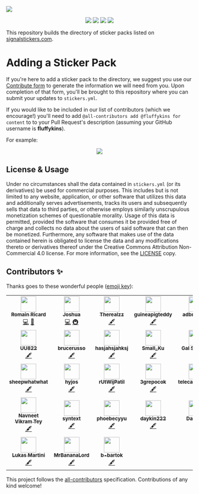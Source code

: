 <a href="https://signalstickers.com" id="top">
  <img src="https://user-images.githubusercontent.com/441546/105129971-02e62500-5a9b-11eb-88f5-21065084e25d.png" style="max-width: 100%;" />
</a>
<p align="center">
  <a href="https://github.com/signalstickers/stickers/actions"><img src="https://img.shields.io/endpoint.svg?url=https%3A%2F%2Factions-badge.atrox.dev%2Fsignalstickers%2Fstickers%2Fbadge%3Fref%3Dmaster&label=build&logo=none&style=flat-square"></a>
  <a href="#contributors-"><img src="https://img.shields.io/github/contributors/signalstickers/stickers?style=flat-square"></a>
  <a href="https://creativecommons.org/licenses/by-nc-sa/4.0/"><img src="https://img.shields.io/static/v1?label=license&message=CC-BY-NC-SA-4.0&style=flat-square&color=398AFB"></a>
  <a href="https://twitter.com/signalstickers"><img src="https://img.shields.io/twitter/follow/signalstickers?label=Feed&style=social"></a>
</p>

This repository builds the directory of sticker packs listed on
[signalstickers.com](https://signalstickers.com).

# Adding a Sticker Pack

If you're here to add a sticker pack to the directory, we suggest you use our
[Contribute form](https://signalstickers.com/contribute) to generate the
information we will need from you. Upon completion of that form, you'll be
brought to this repository where you can submit your updates to `stickers.yml`.

If you would like to be included in our list of contributors (which we
encourage!) you'll need to add `@all-contributors add @fluffykins for content`
to to your Pull Request's description (assuming your GitHub username is
**fluffykins**).

For example:

<p align="center">
  <img src="https://user-images.githubusercontent.com/441546/105504598-cf62f080-5c7c-11eb-9611-f54599fdea66.png" style="max-width: 60%;" />
</p>

## License & Usage

Under no circumstances shall the data contained in `stickers.yml` (or its
derivatives) be used for commercial purposes. This includes but is not limited
to any website, application, or other software that utilizes this data and
additionally serves advertisements, tracks its users and subsequently sells that
data to third parties, or otherwise employs similarly unscrupulous monetization
schemes of questionable morality. Usage of this data is permitted, provided the
software that consumes it be provided free of charge and collects no data about
the users of said software that can then be monetized. Furthermore, any software
that makes use of the data contained herein is obligated to license the data
and any modifications thereto or derivatives thereof under the Creative Commons
Attribution Non-Commercial 4.0 license. For more information, see the
[LICENSE](/LICENSE) copy.

## Contributors ✨

Thanks goes to these wonderful people ([emoji key](https://allcontributors.org/docs/en/emoji-key)):

<!-- ALL-CONTRIBUTORS-LIST:START - Do not remove or modify this section -->
<!-- prettier-ignore-start -->
<!-- markdownlint-disable -->
<table>
  <tr>
    <td align="center"><a href="https://romainricard.fr"><img src="https://avatars.githubusercontent.com/u/7778898?v=4?s=42" width="42px;" alt=""/><br /><sub><b>Romain Ricard</b></sub></a><br /><a href="https://github.com/signalstickers/stickers/commits?author=romainricard" title="Code">💻</a> <a href="#design-romainricard" title="Design">🎨</a></td>
    <td align="center"><a href="https://joshua.dev"><img src="https://avatars.githubusercontent.com/u/441546?v=4?s=42" width="42px;" alt=""/><br /><sub><b>Joshua</b></sub></a><br /><a href="https://github.com/signalstickers/stickers/commits?author=darkobits" title="Code">💻</a> <a href="#infra-darkobits" title="Infrastructure (Hosting, Build-Tools, etc)">🚇</a></td>
    <td align="center"><a href="https://github.com/Therealzz"><img src="https://avatars.githubusercontent.com/u/45063024?v=4?s=42" width="42px;" alt=""/><br /><sub><b>Therealzz</b></sub></a><br /><a href="#content-Therealzz" title="Content">🖋</a></td>
    <td align="center"><a href="https://github.com/guineapigteddy"><img src="https://avatars.githubusercontent.com/u/77782568?v=4?s=42" width="42px;" alt=""/><br /><sub><b>guineapigteddy</b></sub></a><br /><a href="#content-guineapigteddy" title="Content">🖋</a></td>
    <td align="center"><a href="https://github.com/adbridgehk"><img src="https://avatars.githubusercontent.com/u/77728961?v=4?s=42" width="42px;" alt=""/><br /><sub><b>adbridgehk</b></sub></a><br /><a href="#content-adbridgehk" title="Content">🖋</a></td>
  </tr>
  <tr>
    <td align="center"><a href="https://github.com/UU822"><img src="https://avatars.githubusercontent.com/u/77533769?v=4?s=42" width="42px;" alt=""/><br /><sub><b>UU822</b></sub></a><br /><a href="#content-UU822" title="Content">🖋</a></td>
    <td align="center"><a href="https://github.com/brucerusso"><img src="https://avatars.githubusercontent.com/u/77784857?v=4?s=42" width="42px;" alt=""/><br /><sub><b>brucerusso</b></sub></a><br /><a href="#content-brucerusso" title="Content">🖋</a></td>
    <td align="center"><a href="https://github.com/hasjahsjahksj"><img src="https://avatars.githubusercontent.com/u/45498561?v=4?s=42" width="42px;" alt=""/><br /><sub><b>hasjahsjahksj</b></sub></a><br /><a href="#content-hasjahsjahksj" title="Content">🖋</a></td>
    <td align="center"><a href="https://github.com/Small-Ku"><img src="https://avatars.githubusercontent.com/u/16464896?v=4?s=42" width="42px;" alt=""/><br /><sub><b>Small_Ku</b></sub></a><br /><a href="#content-Small-Ku" title="Content">🖋</a></td>
    <td align="center"><a href="http://code.lockszmith.com"><img src="https://avatars.githubusercontent.com/u/905716?v=4?s=42" width="42px;" alt=""/><br /><sub><b>Gal Szkolnik</b></sub></a><br /><a href="#content-Lockszmith" title="Content">🖋</a></td>
  </tr>
  <tr>
    <td align="center"><a href="https://github.com/sheepwhatwhat"><img src="https://avatars.githubusercontent.com/u/25843403?v=4?s=42" width="42px;" alt=""/><br /><sub><b>sheepwhatwhat</b></sub></a><br /><a href="#content-sheepwhatwhat" title="Content">🖋</a></td>
    <td align="center"><a href="https://github.com/hyjos"><img src="https://avatars.githubusercontent.com/u/77371074?v=4?s=42" width="42px;" alt=""/><br /><sub><b>hyjos</b></sub></a><br /><a href="#content-hyjos" title="Content">🖋</a></td>
    <td align="center"><a href="https://github.com/rUtWijPatil"><img src="https://avatars.githubusercontent.com/u/66948438?v=4?s=42" width="42px;" alt=""/><br /><sub><b>rUtWijPatil</b></sub></a><br /><a href="#content-rUtWijPatil" title="Content">🖋</a></td>
    <td align="center"><a href="https://github.com/3grepocok"><img src="https://avatars.githubusercontent.com/u/77389259?v=4?s=42" width="42px;" alt=""/><br /><sub><b>3grepocok</b></sub></a><br /><a href="#content-3grepocok" title="Content">🖋</a></td>
    <td align="center"><a href="https://github.com/telecasticsushi"><img src="https://avatars.githubusercontent.com/u/77458119?v=4?s=42" width="42px;" alt=""/><br /><sub><b>telecasticsushi</b></sub></a><br /><a href="#content-telecasticsushi" title="Content">🖋</a></td>
  </tr>
  <tr>
    <td align="center"><a href="https://github.com/teynav"><img src="https://avatars.githubusercontent.com/u/40721108?v=4?s=42" width="42px;" alt=""/><br /><sub><b>Navneet Vikram Tey</b></sub></a><br /><a href="#content-teynav" title="Content">🖋</a></td>
    <td align="center"><a href="https://github.com/syntext"><img src="https://avatars.githubusercontent.com/u/3652855?v=4?s=42" width="42px;" alt=""/><br /><sub><b>syntext</b></sub></a><br /><a href="#content-syntext" title="Content">🖋</a></td>
    <td align="center"><a href="https://github.com/phoebecyyu"><img src="https://avatars.githubusercontent.com/u/78193762?v=4?s=42" width="42px;" alt=""/><br /><sub><b>phoebecyyu</b></sub></a><br /><a href="#content-phoebecyyu" title="Content">🖋</a></td>
    <td align="center"><a href="https://github.com/daykin222"><img src="https://avatars.githubusercontent.com/u/78194172?v=4?s=42" width="42px;" alt=""/><br /><sub><b>daykin222</b></sub></a><br /><a href="#content-daykin222" title="Content">🖋</a></td>
    <td align="center"><a href="https://github.com/DXCanas"><img src="https://avatars.githubusercontent.com/u/9877852?v=4?s=42" width="42px;" alt=""/><br /><sub><b>David C.</b></sub></a><br /><a href="#content-DXCanas" title="Content">🖋</a></td>
  </tr>
  <tr>
    <td align="center"><a href="https://lutoma.org"><img src="https://avatars.githubusercontent.com/u/179393?v=4?s=42" width="42px;" alt=""/><br /><sub><b>Lukas Martini</b></sub></a><br /><a href="#content-lutoma" title="Content">🖋</a></td>
    <td align="center"><a href="https://github.com/MrBananaLord"><img src="https://avatars.githubusercontent.com/u/2443347?v=4?s=42" width="42px;" alt=""/><br /><sub><b>MrBananaLord</b></sub></a><br /><a href="#content-MrBananaLord" title="Content">🖋</a></td>
    <td align="center"><a href="https://github.com/b-bartok"><img src="https://avatars.githubusercontent.com/u/78488390?v=4?s=42" width="42px;" alt=""/><br /><sub><b>b-bartok</b></sub></a><br /><a href="#content-b-bartok" title="Content">🖋</a></td>
  </tr>
</table>

<!-- markdownlint-restore -->
<!-- prettier-ignore-end -->

<!-- ALL-CONTRIBUTORS-LIST:END -->

This project follows the [all-contributors](https://github.com/all-contributors/all-contributors) specification. Contributions of any kind welcome!
